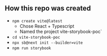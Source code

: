 ## How this repo was created

- `npm create vite@latest`
    - Chose React + Typescript
    - Named the project vite-storybook-poc`
- `cd vite-storybook-poc`
- `npx sb@next init --builder=vite`
- `npm run storybook`
